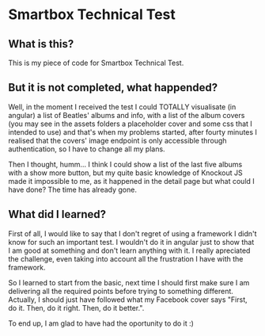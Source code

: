# Smartbox Technical Test

## What is this?
This is my piece of code for Smartbox Technical Test.

## But it is not completed, what happended?
Well, in the moment I received the test I could TOTALLY visualisate (in angular) a list of Beatles' albums and info, with a list of the album covers (you may see in the assets folders a placeholder cover and some css that I intended to use) and that's when my problems started, after fourty minutes I realised that the covers' image endpoint is only accessible through authentication, so I have to change all my plans.

Then I thought, humm... I think I could show a list of the last five albums with a show more button, but my quite basic knowledge of Knockout JS made it impossible to me, as it happened in the detail page but what could I have done? The time has already gone.

## What did I learned?
First of all, I would like to say that I don't regret of using a framework I didn't know for such an important test. 
I wouldn't do it in angular just to show that I am good at something and don't learn anything with it. 
I really apreciated the challenge, even taking into account all the frustration I have with the framework.

So I learned to start from the basic, next time I should first make sure I am delivering all the required points before trying to something different. Actually, I should just have followed what my Facebook cover says "First, do it. Then, do it right. Then, do it better.".

To end up, I am glad to have had the oportunity to do it :)
